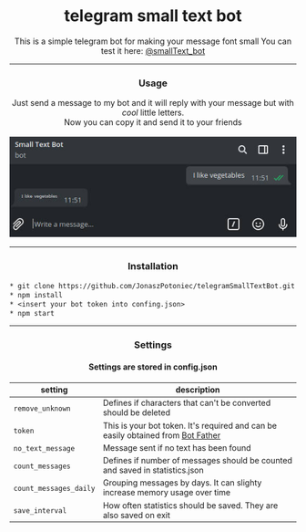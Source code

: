 <h1 align="center">telegram small text bot</h1>

<p align="center">
This is a simple telegram bot for making your message font small
You can test it here: <a href="https://t.me/smallText_bot">@smallText_bot</a>
</p>

***
<h3 align="center">Usage</h3>

<p align="center">
  Just send a message to my bot and it will reply with your message but with <i>cool</i> little letters.<br>
Now you can copy it and send it to your friends<br><br>
<img src="example.jpg" />
</p>

***
<h3 align="center">Installation</h3>

```
* git clone https://github.com/JonaszPotoniec/telegramSmallTextBot.git
* npm install  
* <insert your bot token into confing.json>  
* npm start  
```
***
<h3 align="center">Settings</h3>

<h4 align="center">Settings are stored in config.json</h4>



|setting      | description |
|-------------|-------------|
| `remove_unknown`       | Defines if characters that can't be converted should be deleted |
| `token`     | This is your bot token. It's required and can be easily obtained from [Bot Father](https://telegram.me/BotFather)|
| `no_text_message`     | Message sent if no text has been found |
| `count_messages`     | Defines if number of messages should be counted and saved in statistics.json |
| `count_messages_daily`     | Grouping messages by days. It can slighty increase memory usage over time |
| `save_interval`     | How often statistics should be saved. They are also saved on exit |



